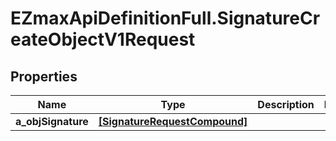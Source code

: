 # EZmaxApiDefinitionFull.SignatureCreateObjectV1Request

## Properties

Name | Type | Description | Notes
------------ | ------------- | ------------- | -------------
**a_objSignature** | [**[SignatureRequestCompound]**](SignatureRequestCompound.md) |  | 


